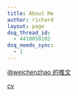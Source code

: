 ```yaml
---
title: About Me
author: richard
layout: page
dsq_thread_id:
  - 4410050102
dsq_needs_sync:
  - 1
---
```

  
<a class="twitter-timeline" href="https://twitter.com/weichenzhao" data-widget-id="278759035937882113">@weichenzhao 的推文</a>  
  
<a href="http://richardzhao.me/wp-content/uploads/2013/10/resume.pdf" title="cv" target="_blank">cv</a>